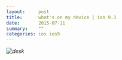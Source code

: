 ```yaml
---
layout:     post
title:      what's on my device | ios 9.3
date:       2015-07-11
summary:    ""
categories: ios ios9
---
```

_![desk](https://cloud.githubusercontent.com/assets/1424573/3378137/abac6d7c-fbe6-11e3-8e09-55745b6a8176.png)_
